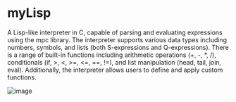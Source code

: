 # myLisp
A Lisp-like interpreter in C, capable of parsing and evaluating expressions using the mpc library. 
The interpreter supports various data types including numbers, symbols, and lists (both S-expressions and Q-expressions). 
There is a range of built-in functions including arithmetic operations (+, -, *, /), conditionals (if, >, <, >=, <=, ==, !=), and 
list manipulation (head, tail, join, eval). Additionally, the interpreter allows users to define and apply custom functions.

![image](https://github.com/Rustem101/myLisp/assets/44526117/db55aa02-2d0e-4b0f-bcd6-19026ca352e9)
